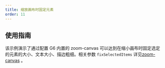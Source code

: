 ```yaml
---
title: 缩放画布时固定元素
order: 11
---
```



## 使用指南

该示例演示了通过配置 G6 内置的 zoom-canvas 可以达到在缩小画布时固定选定的元素的大小、文本大小、描边粗细。相关参数 `fixSelectedItems` 详见[zoom-canvas](/zh/docs/manual/middle/states/defaultBehavior#zoom-canvas) 。
